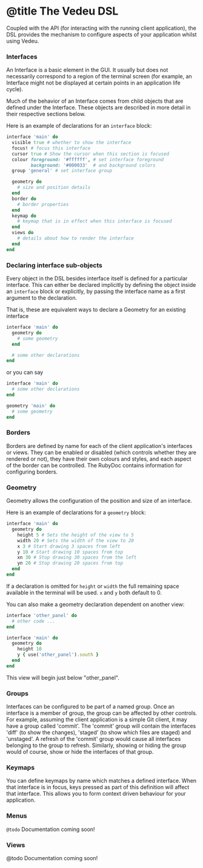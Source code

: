 # @title The Vedeu DSL

Coupled with the API (for interacting with the running client application), the
 DSL provides the mechanism to configure aspects of your application whilst
 using Vedeu.

### Interfaces

An Interface is a basic element in the GUI. It usually but does not necessarily
correspond to a region of the terminal screen (for example, an Interface might
not be displayed at certain points in an application life cycle).

Much of the behavior of an Interface comes from child objects that are defined
under the Interface. These objects are described in more detail in their
respective sections below.

Here is an example of declarations for an `interface` block:

```ruby
interface 'main' do
  visible true # whether to show the interface
  focus! # focus this interface
  cursor true # Show the cursor when this section is focused
  colour foreground: '#ffffff', # set interface foreground
         background: '#000033'  # and background colors
  group 'general' # set interface group

  geometry do
    # size and position details
  end
  border do
    # border properties
  end
  keymap do
    # keymap that is in effect when this interface is focused
  end
  views do
    # details about how to render the interface
  end
end
```

### Declaring interface sub-objects

Every object in the DSL besides interface itself is defined for a particular
interface. This can either be declared implicitly by defining the object inside
an `interface` block or explicitly, by passing the interface name as a first
argument to the declaration.

That is, these are equivalent ways to declare a Geometry for an existing
interface

```ruby
interface 'main' do
  geometry do
    # some geometry
  end

  # some other declarations
end
```

or you can say

```ruby
interface 'main' do
  # some other declarations
end

geometry 'main' do
  # some geometry
end
```

### Borders

Borders are defined by name for each of the client application's interfaces or
 views. They can be enabled or disabled (which controls whether they are
 rendered or not), they have their own colours and styles, and each aspect of
 the border can be controlled. The RubyDoc contains information for
 configuring borders.

### Geometry

Geometry allows the configuration of the position and size of an interface.

Here is an example of declarations for a `geometry` block:

```ruby
interface 'main' do
  geometry do
    height 5 # Sets the height of the view to 5
    width 20 # Sets the width of the view to 20
    x 3 # Start drawing 3 spaces from left
    y 10 # Start drawing 10 spaces from top
    xn 30 # Stop drawing 30 spaces from the left
    yn 20 # Stop drawing 20 spaces from top
  end
end
```

If a declaration is omitted for `height` or `width` the full remaining space
available in the terminal will be used. `x` and `y` both default to 0.

You can also make a geometry declaration dependent on another view:

```ruby
interface 'other_panel' do
  # other code ...
end

interface 'main' do
  geometry do
    height 10
    y { use('other_panel').south }
  end
end
```

This view will begin just below "other\_panel".

### Groups

Interfaces can be configured to be part of a named group. Once an interface is a
 member of group, the group can be affected by other controls. For example,
 assuming the client application is a simple Git client, it may have a group
 called 'commit'. The 'commit' group will contain the interfaces 'diff' (to show
 the changes), 'staged' (to show which files are staged) and 'unstaged'. A
 refresh of the 'commit' group would cause all interfaces belonging to the group
 to refresh. Similarly, showing or hiding the group would of course, show or
 hide the interfaces of that group.

### Keymaps

You can define keymaps by name which matches a defined interface. When that
 interface is in focus, keys pressed as part of this definition will affect
 that interface. This allows you to form context driven behaviour for your
 application.


### Menus

`@todo` Documentation coming soon!

### Views

@todo Documentation coming soon!


